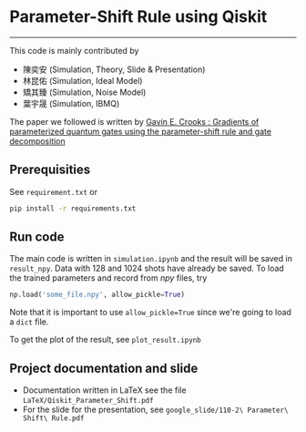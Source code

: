 # Parameter-Shift Rule using Qiskit

---

This code is mainly contributed by
- 陳奕安 (Simulation, Theory, Slide & Presentation)
- 林昆佑 (Simulation, Ideal Model)
- 矯其臻 (Simulation, Noise Model)
- 葉宇晟 (Simulation, IBMQ)

The paper we followed is written by [Gavin E. Crooks : Gradients of parameterized quantum gates using the parameter-shift rule and gate decomposition](https://arxiv.org/abs/1905.13311)

## Prerequisities

See `requirement.txt` or
```bash
pip install -r requirements.txt
```

## Run code

The main code is written in `simulation.ipynb` and the result will be saved in `result_npy`. Data with 128 and 1024 shots have already be saved. To load the trained parameters and record from *npy* files, try

```python
np.load('some_file.npy', allow_pickle=True)
```

Note that it is important to use ```allow_pickle=True``` since we're going to load a ```dict``` file.

To get the plot of the result, see `plot_result.ipynb`

## Project documentation and slide

- Documentation written in LaTeX see the file `LaTeX/Qiskit_Parameter_Shift.pdf`
- For the slide for the presentation, see `google_slide/110-2\ Parameter\ Shift\ Rule.pdf`